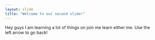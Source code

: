 ```yaml
---
layout: slide
title: "Welcome to our second slide!"
---
```

Hey guys I am learning a lot of things on join me learn either me.
Use the left arrow to go back!
